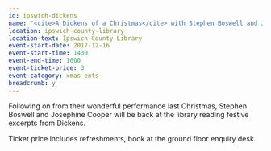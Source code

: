 ```yaml
---
id: ipswich-dickens
name: "<cite>A Dickens of a Christmas</cite> with Stephen Boswell and Josephine Cooper"
location: ipswich-county-library
location-text: Ipswich County Library
event-start-date: 2017-12-16
event-start-time: 1430
event-end-time: 1600
event-ticket-price: 3
event-category: xmas-ents
breadcrumb: y
---
```


Following on from their wonderful performance last Christmas, Stephen Boswell and Josephine Cooper will be back at the library reading festive excerpts from Dickens.

Ticket price includes refreshments, book at the ground floor enquiry desk.
